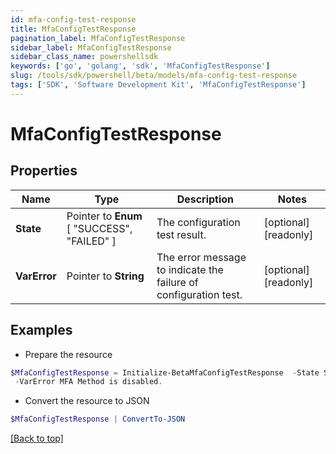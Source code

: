 ```yaml
---
id: mfa-config-test-response
title: MfaConfigTestResponse
pagination_label: MfaConfigTestResponse
sidebar_label: MfaConfigTestResponse
sidebar_class_name: powershellsdk
keywords: ['go', 'golang', 'sdk', 'MfaConfigTestResponse'] 
slug: /tools/sdk/powershell/beta/models/mfa-config-test-response
tags: ['SDK', 'Software Development Kit', 'MfaConfigTestResponse']
---
```



# MfaConfigTestResponse

## Properties

Name | Type | Description | Notes
------------ | ------------- | ------------- | -------------
**State** |  Pointer to  **Enum** [  "SUCCESS",    "FAILED" ] | The configuration test result. | [optional] [readonly] 
**VarError** |  Pointer to **String** | The error message to indicate the failure of configuration test. | [optional] [readonly] 

## Examples

- Prepare the resource
```powershell
$MfaConfigTestResponse = Initialize-BetaMfaConfigTestResponse  -State SUCCESS `
 -VarError MFA Method is disabled.
```

- Convert the resource to JSON
```powershell
$MfaConfigTestResponse | ConvertTo-JSON
```


[[Back to top]](#) 

